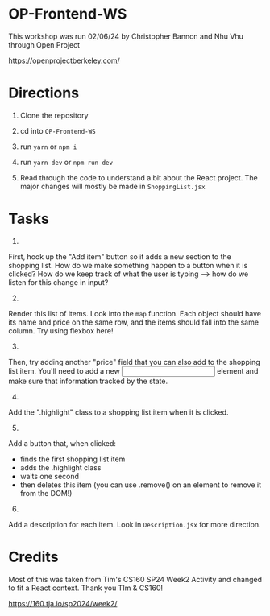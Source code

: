 # OP-Frontend-WS

This workshop was run 02/06/24 by Christopher Bannon and Nhu Vhu through Open Project 

https://openprojectberkeley.com/


# Directions

1. Clone the repository

2. cd into `OP-Frontend-WS`

3. run `yarn` or `npm i`

4. run `yarn dev` or `npm run dev`

5. Read through the code to understand a bit about the React project. The major changes will mostly be made in `ShoppingList.jsx`

# Tasks

1.
First, hook up the "Add item" button so it adds a new section to the shopping list.
How do we make something happen to a button when it is clicked? How do we keep track of
what the user is typing --> how do we listen for this change in input?

2.
Render this list of items. Look into the `map` function. Each object should have its name and price on the same row, and the items should fall into the same column. Try using flexbox here!

3.
Then, try adding another "price" field that you can also add to the shopping list item.
You'll need to add a new <input> element and make sure that information tracked by the state.

4.
Add the ".highlight" class to a shopping list item when it is clicked.

5.
Add a button that, when clicked:
   - finds the first shopping list item
   - adds the .highlight class
   - waits one second
   - then deletes this item (you can use .remove() on an element to remove it from the DOM!)

6.
Add a description for each item. Look in `Description.jsx` for more direction.

# Credits

Most of this was taken from Tim's CS160 SP24 Week2 Activity and changed to fit a React context. Thank you TIm & CS160!

https://160.tja.io/sp2024/week2/
